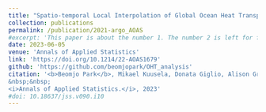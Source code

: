 ```yaml
---
title: "Spatio-temporal Local Interpolation of Global Ocean Heat Transport using Argo Floats: A Debiased Latent Gaussian Process Approach"
collection: publications
permalink: /publication/2021-argo_AOAS
#excerpt: 'This paper is about the number 1. The number 2 is left for future work.'
date: 2023-06-05
venue: 'Annals of Applied Statistics'
link: 'https://doi.org/10.1214/22-AOAS1679'
github: 'https://github.com/beomjopark/OHT_analysis'
citation: '<b>Beomjo Park</b>, Mikael Kuusela, Donata Giglio, Alison Gray.
&nbsp;&nbsp; 
<i>Annals of Applied Statistics.</i>, 2023'
#doi: 10.18637/jss.v090.i10
---
```

